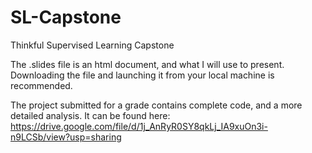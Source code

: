 # SL-Capstone
Thinkful Supervised Learning Capstone

The .slides file is an html document, and what I will use to present. Downloading the file and launching it from your local machine is recommended.

The project submitted for a grade contains complete code, and a more detailed analysis.
It can be found here:
https://drive.google.com/file/d/1j_AnRyR0SY8qkLj_IA9xuOn3i-n9LCSb/view?usp=sharing

